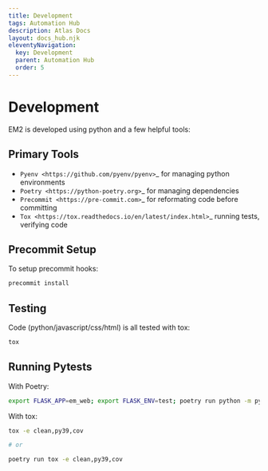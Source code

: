 ```yaml
---
title: Development
tags: Automation Hub
description: Atlas Docs
layout: docs_hub.njk
eleventyNavigation:
  key: Development
  parent: Automation Hub
  order: 5
---
```


# Development

EM2 is developed using python and a few helpful tools:

## Primary Tools

- `Pyenv <https://github.com/pyenv/pyenv>`_ for managing python environments
- `Poetry <https://python-poetry.org>`_ for managing dependencies
- `Precommit <https://pre-commit.com>`_  for reformating code before committing
- `Tox <https://tox.readthedocs.io/en/latest/index.html>`_  running tests, verifying code


## Precommit Setup

To setup precommit hooks:

``` bash
precommit install
```

## Testing


Code (python/javascript/css/html) is all tested with tox:

``` bash
tox
```

## Running Pytests

With Poetry:

``` bash
export FLASK_APP=em_web; export FLASK_ENV=test; poetry run python -m pytest --disable-warnings
```

With tox:

``` bash
tox -e clean,py39,cov

# or 

poetry run tox -e clean,py39,cov
```
